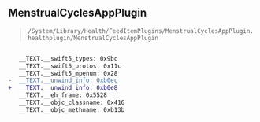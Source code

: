 ## MenstrualCyclesAppPlugin

> `/System/Library/Health/FeedItemPlugins/MenstrualCyclesAppPlugin.healthplugin/MenstrualCyclesAppPlugin`

```diff

   __TEXT.__swift5_types: 0x9bc
   __TEXT.__swift5_protos: 0x11c
   __TEXT.__swift5_mpenum: 0x28
-  __TEXT.__unwind_info: 0xb0ec
+  __TEXT.__unwind_info: 0xb0e8
   __TEXT.__eh_frame: 0x5528
   __TEXT.__objc_classname: 0x416
   __TEXT.__objc_methname: 0xb13b

```

